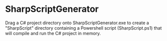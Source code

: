 # SharpScriptGenerator

Drag a C# project directory onto SharpScriptGenerator.exe to create a "SharpScript" directory containing a Powershell script (SharpScript.ps1) that will compile and run the C# project in memory.
